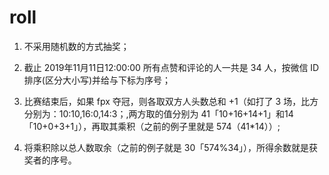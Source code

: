 # roll

1.  不采用随机数的方式抽奖；

2.  截止 2019年11月11日12:00:00 所有点赞和评论的人一共是 34 人，按微信 ID 排序(区分大小写)并给与下标为序号；

3.  比赛结束后，如果 fpx 夺冠，则各取双方人头数总和 +1（如打了 3 场，比方分别为：10:10,16:0,14:3；,两方取的值分别为 41「10+16+14+1」和14「10+0+3+1」），再取其乘积（之前的例子里就是 574（41*14））;

4.  将乘积除以总人数取余（之前的例子就是 30「574%34」），所得余数就是获奖者的序号。
